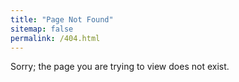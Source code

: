 ```yaml
---
title: "Page Not Found"
sitemap: false
permalink: /404.html
---
```


Sorry; the page you are trying to view does not exist.
